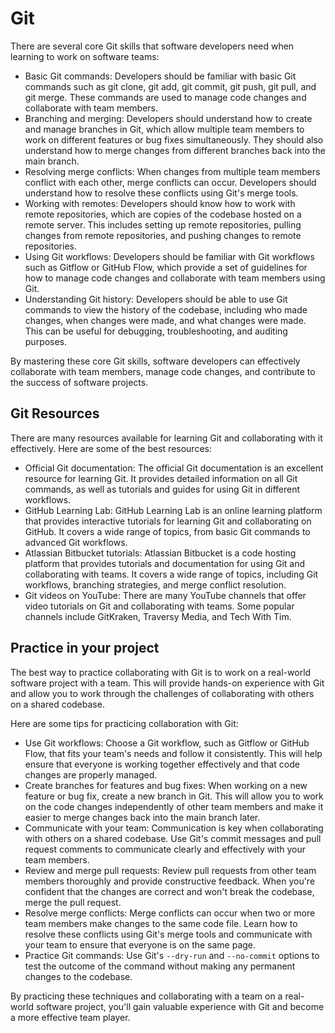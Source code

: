 # Git

There are several core Git skills that software developers need when learning to work on software teams:

- Basic Git commands: Developers should be familiar with basic Git commands such as git clone, git add, git commit, git push, git pull, and git merge. These commands are used to manage code changes and collaborate with team members.
- Branching and merging: Developers should understand how to create and manage branches in Git, which allow multiple team members to work on different features or bug fixes simultaneously. They should also understand how to merge changes from different branches back into the main branch.
- Resolving merge conflicts: When changes from multiple team members conflict with each other, merge conflicts can occur. Developers should understand how to resolve these conflicts using Git's merge tools.
- Working with remotes: Developers should know how to work with remote repositories, which are copies of the codebase hosted on a remote server. This includes setting up remote repositories, pulling changes from remote repositories, and pushing changes to remote repositories.
- Using Git workflows: Developers should be familiar with Git workflows such as Gitflow or GitHub Flow, which provide a set of guidelines for how to manage code changes and collaborate with team members using Git.
- Understanding Git history: Developers should be able to use Git commands to view the history of the codebase, including who made changes, when changes were made, and what changes were made. This can be useful for debugging, troubleshooting, and auditing purposes.

By mastering these core Git skills, software developers can effectively collaborate with team members, manage code changes, and contribute to the success of software projects.

## Git Resources

There are many resources available for learning Git and collaborating with it effectively. Here are some of the best resources:

- Official Git documentation: The official Git documentation is an excellent resource for learning Git. It provides detailed information on all Git commands, as well as tutorials and guides for using Git in different workflows.
- GitHub Learning Lab: GitHub Learning Lab is an online learning platform that provides interactive tutorials for learning Git and collaborating on GitHub. It covers a wide range of topics, from basic Git commands to advanced Git workflows.
- Atlassian Bitbucket tutorials: Atlassian Bitbucket is a code hosting platform that provides tutorials and documentation for using Git and collaborating with teams. It covers a wide range of topics, including Git workflows, branching strategies, and merge conflict resolution.
- Git videos on YouTube: There are many YouTube channels that offer video tutorials on Git and collaborating with teams. Some popular channels include GitKraken, Traversy Media, and Tech With Tim.

## Practice in your project

The best way to practice collaborating with Git is to work on a real-world software project with a team. This will provide hands-on experience with Git and allow you to work through the challenges of collaborating with others on a shared codebase.

Here are some tips for practicing collaboration with Git:

- Use Git workflows: Choose a Git workflow, such as Gitflow or GitHub Flow, that fits your team's needs and follow it consistently. This will help ensure that everyone is working together effectively and that code changes are properly managed.
- Create branches for features and bug fixes: When working on a new feature or bug fix, create a new branch in Git. This will allow you to work on the code changes independently of other team members and make it easier to merge changes back into the main branch later.
- Communicate with your team: Communication is key when collaborating with others on a shared codebase. Use Git's commit messages and pull request comments to communicate clearly and effectively with your team members.
- Review and merge pull requests: Review pull requests from other team members thoroughly and provide constructive feedback. When you're confident that the changes are correct and won't break the codebase, merge the pull request.
- Resolve merge conflicts: Merge conflicts can occur when two or more team members make changes to the same code file. Learn how to resolve these conflicts using Git's merge tools and communicate with your team to ensure that everyone is on the same page.
- Practice Git commands: Use Git's `--dry-run` and `--no-commit` options to test the outcome of the command without making any permanent changes to the codebase.

By practicing these techniques and collaborating with a team on a real-world software project, you'll gain valuable experience with Git and become a more effective team player.
